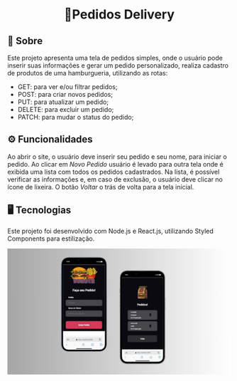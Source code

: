 <div align=center><h1>🍔Pedidos Delivery</h1></div>

## 📝 Sobre

Este projeto apresenta uma tela de pedidos simples, onde o usuário pode inserir suas informações e gerar um pedido personalizado, realiza cadastro de produtos de uma hamburgueria, utilizando as rotas:

- GET: para ver e/ou filtrar pedidos;
- POST: para criar novos pedidos;
- PUT: para atualizar um pedido;
- DELETE: para excluir um pedido;
- PATCH: para mudar o status do pedido;

## ⚙ Funcionalidades

Ao abrir o site, o usuário deve inserir seu pedido e seu nome, para iniciar o pedido. Ao clicar em <i>Novo Pedido</i> usuário é levado para outra tela onde é exibida uma lista com todos os pedidos cadastrados. Na lista, é possível verificar as informações e, em caso de exclusão, o usuário deve clicar no ícone de lixeira. O botão <i>Voltar</i> o trás de volta para a tela inicial.

## 🖥 Tecnologias

Este projeto foi desenvolvido com Node.js e React.js, utilizando Styled Components para estilização.

![Texto alternativo](https://github.com/Nessatunes/Hamburgueria/blob/main/react-hamburguria/src/assets/foto.jpg)

